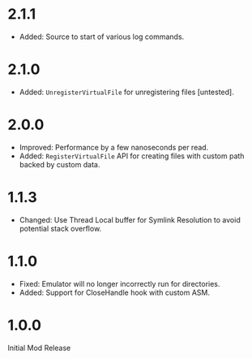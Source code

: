 # 2.1.1

- Added: Source to start of various log commands.  

# 2.1.0

- Added: `UnregisterVirtualFile` for unregistering files [untested].  

# 2.0.0

- Improved: Performance by a few nanoseconds per read.  
- Added: `RegisterVirtualFile` API for creating files with custom path backed by custom data.  

# 1.1.3

- Changed: Use Thread Local buffer for Symlink Resolution to avoid potential stack overflow.  

# 1.1.0

- Fixed: Emulator will no longer incorrectly run for directories.  
- Added: Support for CloseHandle hook with custom ASM.  

# 1.0.0

Initial Mod Release
